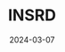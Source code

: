 ---  
layout: startup_page  
title: "INSRD"  
id: "insrd.de"  
permalink: "/insrdinsrd.de03072024/"  
website: "https://insrd.de/"  
funding_round: "Pre-Seed"  
funding_amount: "€500K"  
investors: "Alex Grimm, Florian Huber, Daniel Dippold"  
about: "INSRD is a Berlin-based insurtech startup that offers adaptive commercial insurance solutions for fast-growing companies. Their \"Protect & Connect\" platform leverages AI and automation to provide precise, responsive coverage that evolves with client needs, addressing the limitations of traditional insurance models."  
markets: "Insurtech, Commercial Insurance, Risk Management"  
hq: "Berlin, Germany"  
founded_year: "2022"  
linkedin: "https://de.linkedin.com/company/insrd"  
twitter: "https://twitter.com/insrd_"  
instagram: ""  
facebook: ""  
crunchbase: "https://www.crunchbase.com/organization/insrd"  
pitchbook: "https://pitchbook.com/profiles/company/538231-33"  

date_display: "07-Mar-2024"  
date: "2024-03-07"

# SEO Optimization  
meta_title: "INSRD - Pre-Seed Funding (€500K)"  
meta_description: "INSRD, INSRD is a Berlin-based insurtech startup that offers adaptive commercial insurance solutions for fast-growing companies. Their \"Protect & Connect\" ..."  
meta_keywords: "INSRD, Insurtech, Commercial Insurance, Risk Management, Pre-Seed funding"  
canonical_url: "https://startup.projectstartups.com/insrdinsrd.de03072024/"  
---